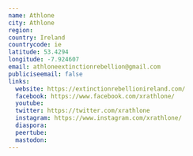 ```yaml
---
name: Athlone
city: Athlone
region:
country: Ireland
countrycode: ie
latitude: 53.4294
longitude: -7.924607
email: athloneextinctionrebellion@gmail.com
publiciseemail: false
links:
  website: https://extinctionrebellionireland.com/
  facebook: https://www.facebook.com/xrathlone/
  youtube:
  twitter: https://twitter.com/xrathlone
  instagram: https://www.instagram.com/xrathlone/
  diaspora:
  peertube:
  mastodon:
---
```

